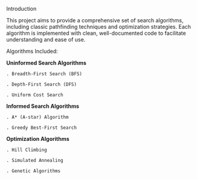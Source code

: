 Introduction

This project aims to provide a comprehensive set of search algorithms, including classic pathfinding techniques and optimization strategies. Each algorithm is implemented with clean, well-documented code to facilitate understanding and ease of use.

Algorithms Included:

**Uninformed Search Algorithms**

    . Breadth-First Search (BFS)

    . Depth-First Search (DFS)

    . Uniform Cost Search

**Informed Search Algorithms**

    . A* (A-star) Algorithm

    . Greedy Best-First Search

**Optimization Algorithms**

    . Hill Climbing

    . Simulated Annealing

    . Genetic Algorithms
